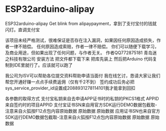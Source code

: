 # ESP32arduino-alipay
ESP32arduino-alipay Get blink from alipaypayment，拿到了支付宝付的钱就闪灯。直调支付宝

该项目未经严格测试，很难保证是否存在注入漏洞，如果因任何原因造成损失，作者一律不赔偿。
任何原因造成索赔，作者一律不赔偿。
你们可以随便下载学习，及商业用途，但如果出现了任何问题，与作者无关。
作者QQ772875181 青岛迷之科技有限公司
安装方法
把文件都下载下来 把库先装上
然后把Arduino 代码复制到IDE里就行了。应该就可以跑了

我公司为ISV可以帮助各位提交资料帮助申请当面付
我在线乞讨，恳请大家让我们帮您开通好赚一点点手续费返佣（仅有千2不到）
签约成功后务必把
sys_service_provider_id设置成2088931278114101我才能拿到回扣


各参数的取得方式
支付宝私钥来自去申请APP证书时的私钥的PKCS1格式
APPID来自签约时的项目APPID
支付宝证书SN来自用官方SDK运行DEMO数据包截取-注意来自火狐按F12点包内容原始数据 原始数据 原始数据
应用证书SN也来自官方SDK运行DEMO数据包截取-注意来自火狐按F12点包内容原始数据 原始数据 原始数据
